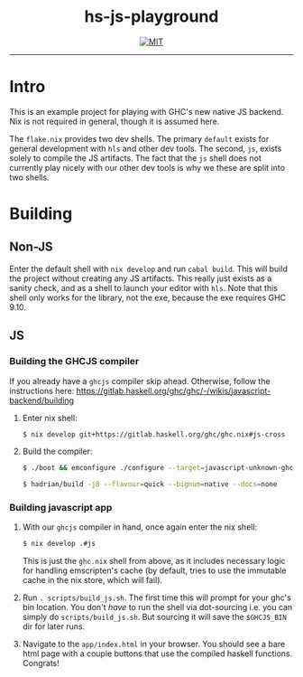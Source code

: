 <div align="center">

# hs-js-playground

[![MIT](https://img.shields.io/github/license/tbidne/hs-js-playground?color=blue)](https://opensource.org/licenses/MIT)

</div>

---

# Intro

This is an example project for playing with GHC's new native JS backend. Nix is not required in general, though it is assumed here.

The `flake.nix` provides two dev shells. The primary `default` exists for general development with `hls` and other dev tools. The second, `js`, exists solely to compile the JS artifacts. The fact that the `js` shell does not currently play nicely with our other dev tools is why we these are split into two shells.

# Building

## Non-JS

Enter the default shell with `nix develop` and run `cabal build`. This will build the project without creating any JS artifacts. This really just exists as a sanity check, and as a shell to launch your editor with `hls`. Note that this shell only works for the library, not the exe, because the exe requires GHC 9.10.

## JS

### Building the GHCJS compiler

If you already have a `ghcjs` compiler skip ahead. Otherwise, follow the instructions here: https://gitlab.haskell.org/ghc/ghc/-/wikis/javascript-backend/building

1. Enter nix shell:

    ```sh
    $ nix develop git+https://gitlab.haskell.org/ghc/ghc.nix#js-cross
    ```

2. Build the compiler:

    ```sh
    $ ./boot && emconfigure ./configure --target=javascript-unknown-ghcjs
    ```

    ```sh
    $ hadrian/build -j8 --flavour=quick --bignum=native --docs=none
    ```

### Building javascript app

1. With our `ghcjs` compiler in hand, once again enter the nix shell:

    ```sh
    $ nix develop .#js
    ```

    This is just the `ghc.nix` shell from above, as it includes necessary logic for handling emscripten's cache (by default, tries to use the immutable cache in the nix store, which will fail).

2. Run `. scripts/build_js.sh`. The first time this will prompt for your ghc's bin location. You don't _have_ to run the shell via dot-sourcing i.e. you can simply do `scripts/build_js.sh`. But sourcing it will save the `$GHCJS_BIN` dir for later runs.

3. Navigate to the `app/index.html` in your browser. You should see a bare html page with a couple buttons that use the compiled haskell functions. Congrats!
